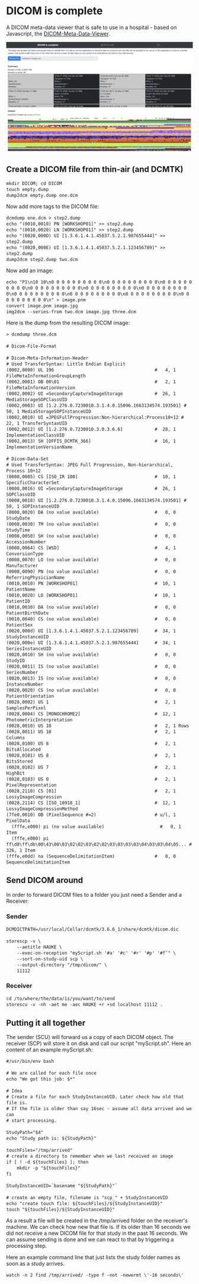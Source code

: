 # DICOM is complete

A DICOM meta-data viewer that is safe to use in a hospital - based on Javascript, the   [DICOM-Meta-Data-Viewer](https://haukebartsch.github.io/dicom-meta-data-viewer/).

![Example screenshot after loading data](/docs/teaser.png "DICOM meta-data viewer after loading example DICOM from a zip-file.")

## Create a DICOM file from thin-air (and DCMTK)

```{bash}
mkdir DICOM; cd DICOM
touch empty.dump
dump2dcm empty.dump one.dcm
```

Now add more tags to the DICOM file:

```{bash}
dcmdump one.dcm > step2.dump
echo "(0010,0010) PN [WORKSHOP01]" >> step2.dump
echo "(0010,0020) LN [WORKSHOP01]" >> step2.dump
echo "(0020,000D) UI [1.3.6.1.4.1.45037.5.2.1.987655444]" >> step2.dump
echo "(0020,000E) UI [1.3.6.1.4.1.45037.5.2.1.123456789]" >> step2.dump
dump2dcm step2.dump two.dcm
```

Now add an image:

```{bash}
echo "P1\n10 10\n0 0 0 0 0 0 0 0 0 0\n0 0 0 0 0 0 0 0 0 0\n0 0 0 0 0 0 0 0 0 0\n0 0 0 0 0 0 0 0 0 0\n0 0 0 0 0 0 0 0 0 0\n0 0 0 0 0 0 0 0 0 0\n0 0 0 0 0 0 0 0 0 0\n0 0 0 0 0 0 0 0 0 0\n0 0 0 0 0 0 0 0 0 0\n0 0 0 0 0 0 0 0 0 0\n" > image.pnm
convert image.pnm image.jpg
img2dcm --series-from two.dcm image.jpg three.dcm
```

Here is the dump from the resulting DICOM image:

```{bash}
> dcmdump three.dcm 

# Dicom-File-Format

# Dicom-Meta-Information-Header
# Used TransferSyntax: Little Endian Explicit
(0002,0000) UL 196                                      #   4, 1 FileMetaInformationGroupLength
(0002,0001) OB 00\01                                    #   2, 1 FileMetaInformationVersion
(0002,0002) UI =SecondaryCaptureImageStorage            #  26, 1 MediaStorageSOPClassUID
(0002,0003) UI [1.2.276.0.7230010.3.1.4.0.15096.1663134574.193501] #  50, 1 MediaStorageSOPInstanceUID
(0002,0010) UI =JPEGFullProgression:Non-hierarchical:Process10+12 #  22, 1 TransferSyntaxUID
(0002,0012) UI [1.2.276.0.7230010.3.0.3.6.6]            #  28, 1 ImplementationClassUID
(0002,0013) SH [OFFIS_DCMTK_366]                        #  16, 1 ImplementationVersionName

# Dicom-Data-Set
# Used TransferSyntax: JPEG Full Progression, Non-hierarchical, Process 10+12
(0008,0005) CS [ISO_IR 100]                             #  10, 1 SpecificCharacterSet
(0008,0016) UI =SecondaryCaptureImageStorage            #  26, 1 SOPClassUID
(0008,0018) UI [1.2.276.0.7230010.3.1.4.0.15096.1663134574.193501] #  50, 1 SOPInstanceUID
(0008,0020) DA (no value available)                     #   0, 0 StudyDate
(0008,0030) TM (no value available)                     #   0, 0 StudyTime
(0008,0050) SH (no value available)                     #   0, 0 AccessionNumber
(0008,0064) CS [WSD]                                    #   4, 1 ConversionType
(0008,0070) LO (no value available)                     #   0, 0 Manufacturer
(0008,0090) PN (no value available)                     #   0, 0 ReferringPhysicianName
(0010,0010) PN [WORKSHOP01]                             #  10, 1 PatientName
(0010,0020) LO [WORKSHOP01]                             #  10, 1 PatientID
(0010,0030) DA (no value available)                     #   0, 0 PatientBirthDate
(0010,0040) CS (no value available)                     #   0, 0 PatientSex
(0020,000d) UI [1.3.6.1.4.1.45037.5.2.1.123456789]      #  34, 1 StudyInstanceUID
(0020,000e) UI [1.3.6.1.4.1.45037.5.2.1.987655444]      #  34, 1 SeriesInstanceUID
(0020,0010) SH (no value available)                     #   0, 0 StudyID
(0020,0011) IS (no value available)                     #   0, 0 SeriesNumber
(0020,0013) IS (no value available)                     #   0, 0 InstanceNumber
(0020,0020) CS (no value available)                     #   0, 0 PatientOrientation
(0028,0002) US 1                                        #   2, 1 SamplesPerPixel
(0028,0004) CS [MONOCHROME2]                            #  12, 1 PhotometricInterpretation
(0028,0010) US 10                                       #   2, 1 Rows
(0028,0011) US 10                                       #   2, 1 Columns
(0028,0100) US 8                                        #   2, 1 BitsAllocated
(0028,0101) US 8                                        #   2, 1 BitsStored
(0028,0102) US 7                                        #   2, 1 HighBit
(0028,0103) US 0                                        #   2, 1 PixelRepresentation
(0028,2110) CS [01]                                     #   2, 1 LossyImageCompression
(0028,2114) CS [ISO_10918_1]                            #  12, 1 LossyImageCompressionMethod
(7fe0,0010) OB (PixelSequence #=2)                      # u/l, 1 PixelData
  (fffe,e000) pi (no value available)                     #   0, 1 Item
  (fffe,e000) pi ff\d8\ff\db\00\43\00\03\02\02\03\02\02\03\03\03\03\04\03\03\04\05... # 326, 1 Item
(fffe,e0dd) na (SequenceDelimitationItem)               #   0, 0 SequenceDelimitationItem
```

## Send DICOM around

In order to forward DICOM files to a folder you just need a Sender and a Receiver:

### Sender

```{bash}
DCMDICTPATH=/usr/local/Cellar/dcmtk/3.6.6_1/share/dcmtk/dicom.dic 

storescp -v \
    --aetitle HAUKE \
    --exec-on-reception "myScript.sh '#a' '#c' '#r' '#p' '#f’" \
    --sort-on-study-uid scp \
    --output-directory "/tmp/dicom/" \
    11112
```

### Receiver

```{bash}
cd /to/where/the/data/is/you/want/to/send
storescu -v -nh -aet me -aec HAUKE +r +sd localhost 11112 .
```

## Putting it all together

The sender (SCU) will forward us a copy of each DICOM object. The receiver (SCP) will store it on disk and call our script "myScript.sh". Here an content of an example myScript.sh:

```{bash}
#/usr/bin/env bash

# We are called for each file once
echo "We got this job: $*"

# Idea
# Create a file for each StudyInstanceUID. Later check how old that file is.
# If the file is older than say 16sec - assume all data arrived and we can
# start processing.

StudyPath="$4"
echo "Study path is: ${StudyPath}"

touchFiles="/tmp/arrived"
# create a directory to remember when we last received an image
if [ ! -d ${touchFiles} ]; then
    mkdir -p "${touchFiles}"
fi

StudyInstanceUID=`basename "${StudyPath}"`

# create an empty file, filename is "scp_" + StudyInstanceUID
echo "create touch file: ${touchFiles}/${StudyInstanceUID}"
touch "${touchFiles}/${StudyInstanceUID}"
```

As a result a file will be created in the /tmp/arrived folder on the receiver's machine. We can check how new that file is. If its older than 16 seconds we did not receive a new DICOM file for that study in the past 16 seconds. We can assume sending is done and we can react to that by triggering a processing step.

Here an example command line that just lists the study folder names as soon as a study arrives.

```{bash}
watch -n 2 find /tmp/arrived/ -type f -not -newermt \'-16 seconds\'
```
